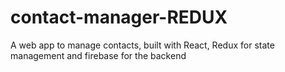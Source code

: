 # contact-manager-REDUX
A web app to manage contacts, built with React, Redux for state management and firebase for the backend
